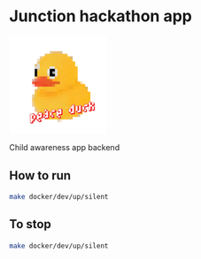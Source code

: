 # Junction hackathon app

<img src="/logo.png" alt="Peace Duck" title="Peace Duckt" width="35%" />

Child awareness app backend

## How to run

```bash
make docker/dev/up/silent
```

## To stop

```bash
make docker/dev/up/silent
```